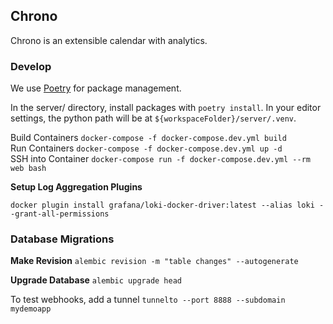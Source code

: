 ## Chrono

Chrono is an extensible calendar with analytics.

### Develop

We use [Poetry](https://python-poetry.org/) for package management.

In the server/ directory, install packages with `poetry install`. In your editor settings, the python path will be at `${workspaceFolder}/server/.venv`.

Build Containers `docker-compose -f docker-compose.dev.yml build`\
Run Containers `docker-compose -f docker-compose.dev.yml up -d`\
SSH into Container `docker-compose run -f docker-compose.dev.yml --rm web bash`

**Setup Log Aggregation Plugins**

```
docker plugin install grafana/loki-docker-driver:latest --alias loki --grant-all-permissions
```

### Database Migrations

**Make Revision**
`alembic revision -m "table changes" --autogenerate`

**Upgrade Database**
`alembic upgrade head`

To test webhooks, add a tunnel `tunnelto --port 8888 --subdomain mydemoapp`
